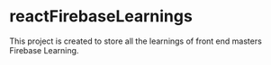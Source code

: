 # reactFirebaseLearnings
This project is created to store all the learnings of front end masters Firebase Learning.
